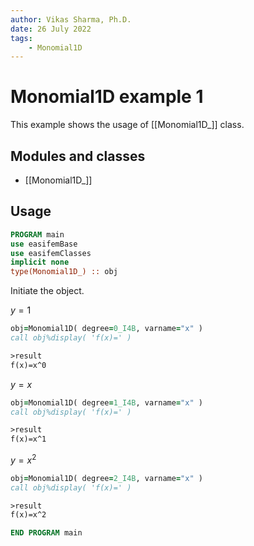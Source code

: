 ```yaml
---
author: Vikas Sharma, Ph.D.
date: 26 July 2022
tags:
    - Monomial1D
---
```


# Monomial1D example 1

This example shows the usage of [[Monomial1D_]] class.

## Modules and classes

- [[Monomial1D_]]

## Usage

```fortran
PROGRAM main
use easifemBase
use easifemClasses
implicit none
type(Monomial1D_) :: obj
```

Initiate the object.

$y=1$

```fortran
obj=Monomial1D( degree=0_I4B, varname="x" )
call obj%display( 'f(x)=' )
```

```txt
>result
f(x)=x^0
```

$y=x$

```fortran
obj=Monomial1D( degree=1_I4B, varname="x" )
call obj%display( 'f(x)=' )
```

```txt
>result
f(x)=x^1
```

$y=x^2$

```fortran
obj=Monomial1D( degree=2_I4B, varname="x" )
call obj%display( 'f(x)=' )
```

```txt
>result
f(x)=x^2
```

```fortran
END PROGRAM main
```
